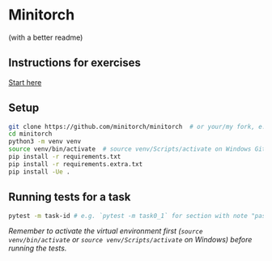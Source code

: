 # Minitorch

(with a better readme)

## Instructions for exercises

[Start here](https://minitorch.github.io/module0/module0/)

## Setup

```bash
git clone https://github.com/minitorch/minitorch  # or your/my fork, e.g. https://github.com/nrimsky/minitorch
cd minitorch
python3 -m venv venv
source venv/bin/activate  # source venv/Scripts/activate on Windows Git Bash or cmd
pip install -r requirements.txt
pip install -r requirements.extra.txt
pip install -Ue .
```

## Running tests for a task

```bash
pytest -m task-id # e.g. `pytest -m task0_1` for section with note "pass tests marked as task0_1"
```

_Remember to activate the virtual environment first (`source venv/bin/activate` or `source venv/Scripts/activate` on Windows) before running the tests._
